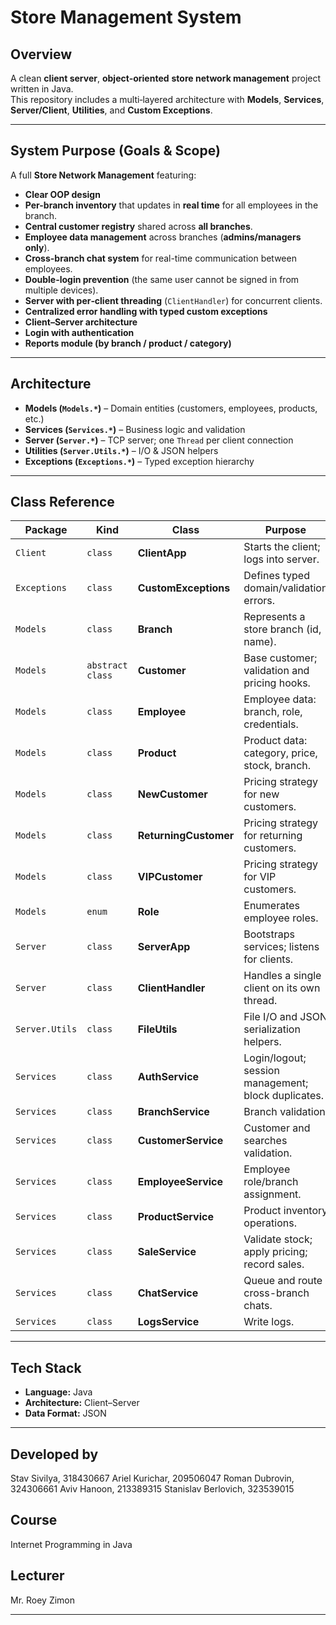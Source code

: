 # Store Management System


## Overview
A clean **client server**, **object‑oriented** **store network management** project written in Java.  
This repository includes a multi‑layered architecture with **Models**, **Services**, **Server/Client**, **Utilities**, and **Custom Exceptions**. 

---

## System Purpose (Goals & Scope)

A full **Store Network Management** featuring:

-  **Clear OOP design**
- **Per-branch inventory** that updates in **real time** for all employees in the branch.
- **Central customer registry** shared across **all branches**.
- **Employee data management** across branches (**admins/managers only**).
- **Cross-branch chat system** for real-time communication between employees.
- **Double-login prevention** (the same user cannot be signed in from multiple devices).
- **Server with per‑client threading** (`ClientHandler`) for concurrent clients.
- **Centralized error handling with typed custom exceptions**
- **Client–Server architecture** 
- **Login  with authentication**  
- **Reports module (by branch / product / category)**


---

##  Architecture
- **Models (`Models.*`)** – Domain entities (customers, employees, products, etc.)
- **Services (`Services.*`)** – Business logic and validation
- **Server (`Server.*`)** – TCP server; one `Thread` per client connection
- **Utilities (`Server.Utils.*`)** – I/O & JSON helpers
- **Exceptions (`Exceptions.*`)** – Typed exception hierarchy

---


##  Class Reference

| Package        | Kind             | Class                 | Purpose                                             |
|----------------|------------------|-----------------------|-----------------------------------------------------|
| `Client`       | `class`          | **ClientApp**         | Starts the client; logs into server.                |
| `Exceptions`   | `class`          | **CustomExceptions**  | Defines typed domain/validation errors.             |
| `Models`       | `class`          | **Branch**            | Represents a store branch (id, name).               |
| `Models`       | `abstract class` | **Customer**          | Base customer; validation and pricing hooks.        |
| `Models`       | `class`          | **Employee**          | Employee data: branch, role, credentials.           |
| `Models`       | `class`          | **Product**           | Product data: category, price, stock, branch.       |
| `Models`       | `class`          | **NewCustomer**       | Pricing strategy for new customers.                 |
| `Models`       | `class`          | **ReturningCustomer** | Pricing strategy for returning customers.           |
| `Models`       | `class`          | **VIPCustomer**       | Pricing strategy for VIP customers.                 |
| `Models`       | `enum`           | **Role**              | Enumerates employee roles.                          |
| `Server`       | `class`          | **ServerApp**         | Bootstraps services; listens for clients.           |
| `Server`       | `class`          | **ClientHandler**     | Handles a single client on its own thread.          |
| `Server.Utils` | `class`          | **FileUtils**         | File I/O and JSON serialization helpers.            |
| `Services`     | `class`          | **AuthService**       | Login/logout; session management; block duplicates. |
| `Services`     | `class`          | **BranchService**     | Branch validation                                   |
| `Services`     | `class`          | **CustomerService**   | Customer and searches validation.                   |
| `Services`     | `class`          | **EmployeeService**   | Employee role/branch assignment.                    |
| `Services`     | `class`          | **ProductService**    | Product inventory operations.                       |
| `Services`     | `class`          | **SaleService**       | Validate stock; apply pricing; record sales.        |
| `Services`     | `class`          | **ChatService**       | Queue and route cross-branch chats.                 |
| `Services`     | `class`          | **LogsService**       | Write logs.                                         |


---

##  Tech Stack

- **Language:** Java  
- **Architecture:** Client–Server  
- **Data Format:** JSON
---

## Developed by
Stav Sivilya, 318430667
Ariel Kurichar, 209506047
Roman Dubrovin, 324306661
Aviv Hanoon, 213389315
Stanislav Berlovich, 323539015

## Course
Internet Programming in Java

## Lecturer
Mr. Roey Zimon

---
